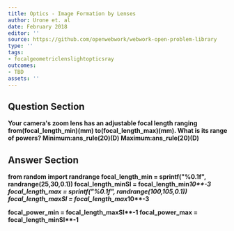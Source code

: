 ```yaml
---
title: Optics - Image Formation by Lenses
author: Urone et. al
date: February 2018
editor: ''
source: https://github.com/openwebwork/webwork-open-problem-library
type: ''
tags:
- focalgeometriclenslightopticsray
outcomes:
- TBD
assets: ''
---
```


## Question Section 

<b>
Your camera's zoom lens has an adjustable focal length ranging from(focal_length_min)(mm) to(focal_length_max)(mm). What is its range of powers?
Minimum:ans_rule(20)(D)
Maximum:ans_rule(20)(D)


## Answer Section

from random import randrange
focal_length_min = sprintf("%0.1f", randrange(25,30,0.1))
focal_length_minSI = focal_length_min*10**-3
focal_length_max = sprintf("%0.1f", randrange(100,105,0.1))
focal_length_maxSI = focal_length_max*10**-3

focal_power_min = focal_length_maxSI**-1
focal_power_max = focal_length_minSI**-1